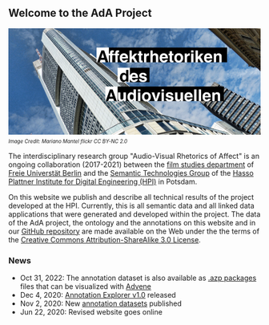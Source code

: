 ## Welcome to the AdA Project

![Title Picture](/images/ada.png)
*<font size="1">Image Credit: Mariano Mantel flickr CC BY-NC 2.0</font>*

The interdisciplinary research group "Audio-Visual Rhetorics of Affect" is an ongoing collaboration (2017-2021) between the [film studies department](https://www.ada.cinepoetics.fu-berlin.de/en/index.html) of [Freie Universtät Berlin](https://www.fu-berlin.de/en/) and the [Semantic Technologies Group](https://hpi.de/meinel/knowledge-tech/former-topics/semantics.html) of the [Hasso Plattner Institute for Digital Engineering (HPI)](https://hpi.de/en/index.html) in Potsdam.

On this website we publish and describe all technical results of the project developed at the HPI. Currently, this is all semantic data and all linked data applications that were generated and developed within the project. The data of the AdA project, the ontology and the annotations on this website and in our [GitHub repository](https://github.com/ProjectAdA/public) are made available on the Web under the the terms of the [Creative Commons Attribution-ShareAlike 3.0 License](http://en.wikipedia.org/wiki/Wikipedia:Text_of_Creative_Commons_Attribution-ShareAlike_3.0_Unported_License).

### News
* Oct 31, 2022: The annotation dataset is also available as <a href="https://github.com/ProjectAdA/public/tree/master/advene">.azp packages</a> files that can be visualized with <a href="https://www.advene.org/">Advene</a>
* Dec 4, 2020: <a href="http://ada.filmontology.org/explorer/" target="_blank">Annotation Explorer v1.0</a> released
* Nov 2, 2020: New <a href="https://github.com/ProjectAdA/public" target="_blank">annotation datasets</a> published
* Jun 22, 2020: Revised website goes online
